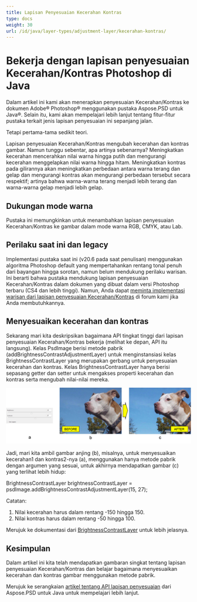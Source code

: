 ```yaml
---
title: Lapisan Penyesuaian Kecerahan Kontras
type: docs
weight: 30
url: /id/java/layer-types/adjustment-layer/kecerahan-kontras/
---
```


# Bekerja dengan lapisan penyesuaian Kecerahan/Kontras Photoshop di Java

Dalam artikel ini kami akan menerapkan penyesuaian Kecerahan/Kontras ke dokumen Adobe® Photoshop® menggunakan pustaka Aspose.PSD untuk Java®. Selain itu, kami akan mempelajari lebih lanjut tentang fitur-fitur pustaka terkait jenis lapisan penyesuaian ini sepanjang jalan.

Tetapi pertama-tama sedikit teori.

Lapisan penyesuaian Kecerahan/Kontras mengubah kecerahan dan kontras gambar. Namun tunggu sebentar, apa artinya sebenarnya? Meningkatkan kecerahan mencerahkan nilai warna hingga putih dan mengurangi kecerahan menggelapkan nilai warna hingga hitam. Meningkatkan kontras pada gilirannya akan meningkatkan perbedaan antara warna terang dan gelap dan mengurangi kontras akan mengurangi perbedaan tersebut secara respektif; artinya bahwa warna-warna terang menjadi lebih terang dan warna-warna gelap menjadi lebih gelap.

## Dukungan mode warna

Pustaka ini memungkinkan untuk menambahkan lapisan penyesuaian Kecerahan/Kontras ke gambar dalam mode warna RGB, CMYK, atau Lab.

## Perilaku saat ini dan legacy

Implementasi pustaka saat ini (v20.6 pada saat penulisan) menggunakan algoritma Photoshop default yang mempertahankan rentang tonal penuh dari bayangan hingga sorotan, namun belum mendukung perilaku warisan. Ini berarti bahwa pustaka mendukung lapisan penyesuaian Kecerahan/Kontras dalam dokumen yang dibuat dalam versi Photoshop terbaru (CS4 dan lebih tinggi). Namun, Anda dapat [meminta implementasi warisan dari lapisan penyesuaian Kecerahan/Kontras](https://forum.aspose.com/c/psd) di forum kami jika Anda membutuhkannya.

## Menyesuaikan kecerahan dan kontras

Sekarang mari kita deskripsikan bagaimana API tingkat tinggi dari lapisan penyesuaian Kecerahan/Kontras bekerja (melihat ke depan, API itu langsung). Kelas PsdImage berisi metode pabrik (addBrightnessContrastAdjustmentLayer) untuk menginstansiasi kelas BrightnessContrastLayer yang merupakan gerbang untuk penyesuaian kecerahan dan kontras. Kelas BrightnessContrastLayer hanya berisi sepasang getter dan setter untuk mengakses properti kecerahan dan kontras serta mengubah nilai-nilai mereka.

![|Contoh Lapisan Penyesuaian Kecerahan/Kontras dalam PSD](brightness-contrast-psd-adjustment-layer-figure-1.png)

Jadi, mari kita ambil gambar anjing (b), misalnya, untuk menyesuaikan kecerahan1 dan kontras2-nya (a), menggunakan hanya metode pabrik dengan argumen yang sesuai, untuk akhirnya mendapatkan gambar (c) yang terlihat lebih hidup:

BrightnessContrastLayer brightnessContrastLayer = psdImage.addBrightnessContrastAdjustmentLayer(15, 27);

Catatan:

1. Nilai kecerahan harus dalam rentang -150 hingga 150.
2. Nilai kontras harus dalam rentang -50 hingga 100.

Merujuk ke dokumentasi dari [BrightnessContrastLayer](https://reference.aspose.com/psd/java/com.aspose.psd.fileformats.psd.layers.adjustmentlayers/BrightnessContrastLayer) untuk lebih jelasnya.

## Kesimpulan

Dalam artikel ini kita telah mendapatkan gambaran singkat tentang lapisan penyesuaian Kecerahan/Kontras dan belajar bagaimana menyesuaikan kecerahan dan kontras gambar menggunakan metode pabrik.

Merujuk ke serangkaian [artikel tentang API lapisan penyesuaian](/psd/id/java/layer-types/adjustment-layer/) dari Aspose.PSD untuk Java untuk mempelajari lebih lanjut.
